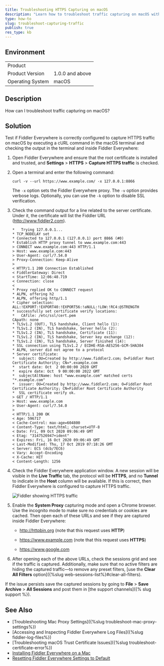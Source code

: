 ```yaml
---
title: Troubleshooting HTTPS Capturing on macOS
description: "Learn how to troubleshoot traffic capturing on macOS with the Fiddler Everywhere web-debugging client."
type: how-to
slug: troubleshoot-capturing-traffic
publish: true
res_type: kb
---
```



## Environment

|   |   |
|---|---|
| Product   |
| Product Version | 1.0.0 and above  |
| Operating System | macOS |

## Description

How can I troubleshoot traffic capturing on macOS?

## Solution

Test if Fiddler Everywhere is correctly configured to capture HTTPS traffic on macOS by executing a cURL command in the macOS terminal and checking the output in the terminal and inside Fiddler Everywhere:

1. Open Fiddler Everywhere and ensure that the root certificate is installed and trusted, and **Settings** > **HTTPS** > **Capture HTTPS traffic** is checked.

1. Open a terminal and enter the following command:

    ```Shell
    curl -v --url https://www.example.com/ -x 127.0.0.1:8866
    ```

    The `-x` option sets the Fiddler Everywhere proxy. The `-v` option provides verbose logs. Optionally, you can use the `-k` option to disable SSL verification.

1. Check the command output for a line related to the server certificate. Under it, the certificate will list the Fiddler URL (http://www.fiddler2.com).

    ```Console
    *   Trying 127.0.0.1...
    * TCP_NODELAY set
    * Connected to 127.0.0.1 (127.0.0.1) port 8866 (#0)
    * Establish HTTP proxy tunnel to www.example.com:443
    > CONNECT www.example.com:443 HTTP/1.1
    > Host: www.example.com:443
    > User-Agent: curl/7.54.0
    > Proxy-Connection: Keep-Alive
    >
    < HTTP/1.1 200 Connection Established
    < FiddlerGateway: Direct
    < StartTime: 12:06:48.719
    < Connection: close
    <
    * Proxy replied OK to CONNECT request
    * ALPN, offering h2
    * ALPN, offering http/1.1
    * Cipher selection: ALL:!EXPORT:!EXPORT40:!EXPORT56:!aNULL:!LOW:!RC4:@STRENGTH
    * successfully set certificate verify locations:
    *   CAfile: /etc/ssl/cert.pem
    CApath: none
    * TLSv1.2 (OUT), TLS handshake, Client hello (1):
    * TLSv1.2 (IN), TLS handshake, Server hello (2):
    * TLSv1.2 (IN), TLS handshake, Certificate (11):
    * TLSv1.2 (IN), TLS handshake, Server key exchange (12):
    * TLSv1.2 (IN), TLS handshake, Server finished (14):
    * SSL connection using TLSv1.2 / ECDHE-RSA-AES256-GCM-SHA384
    * ALPN, server did not agree to a protocol
    * Server certificate:
    *  subject: OU=Created by http://www.fiddler2.com; O=Fiddler Root Certificate Authority; CN=*.example.com
    *  start date: Oct  2 00:00:00 2020 GMT
    *  expire date: Oct  9 00:00:00 2022 GMT
    *  subjectAltName: host "www.example.com" matched certs "*.example.com"
    *  issuer: OU=Created by http://www.fiddler2.com; O=Fiddler Root Certificate Authority; CN=Fiddler Root Certificate Authority
    *  SSL certificate verify ok.
    > GET / HTTP/1.1
    > Host: www.example.com
    > User-Agent: curl/7.54.0
    >
    < HTTP/1.1 200 OK
    < Age: 596717
    < Cache-Control: max-age=604800
    < Content-Type: text/html; charset=UTF-8
    < Date: Fri, 09 Oct 2020 09:06:49 GMT
    < Etag: "3147526947+ident"
    < Expires: Fri, 16 Oct 2020 09:06:49 GMT
    < Last-Modified: Thu, 17 Oct 2019 07:18:26 GMT
    < Server: ECS (dcb/7EC6)
    < Vary: Accept-Encoding
    < X-Cache: HIT
    < Content-Length: 1256
    ```

1. Check the Fiddler Everywhere application window. A new session will be visible in the **Live Traffic** tab, the protocol will be **HTTPS**, and no **Tunnel** to indicate in the **Host** column will be available. If this is correct, then Fiddler Everywhere is configured to capture HTTPS traffic.

    ![Fiddler showing HTTPS traffic](../images/kb/troubleshoot/curl-request-fiddler.png)

1. Enable the **System Proxy** capturing mode and open a Chrome browser. Use the incognito mode to make sure no credentials or cookies are cached. Then open each of these URLs and see if they are captured inside Fiddler Everywhere:

    - http://httpbin.org (note that this request uses **HTTP**)

    - https://www.example.com (note that this request uses **HTTPS**)

    - https://www.google.com


1. After opening each of the above URLs, check the sessions grid and see if the traffic is captured. Additionally, make sure that no active filters are hiding the captured traffic&mdash;to remove any preset filters, [use the **Clear All Filters** option]({%slug web-sessions-list%}#clear-all-filters).

If the issue persists save the captured sessions by going to **File** > **Save Archive** > **All Sessions** and post them in [the support channels]({% slug support %}).

## See Also

* [Troubleshooting Mac Proxy Settings]({%slug troubleshoot-mac-proxy-settings%})
* [Accessing and Inspecting Fiddler Everywhere Log Files]({%slug fiddler-log-files%})
* [Troubleshooting macOS Trust Certificate Issues]({%slug troubleshoot-certificate-error%})
* [Installing Fiddler Everywhere on a Mac](https://docs.telerik.com/fiddler-everywhere/getting-started/installation)
* [Resetting Fiddler Everywhere Settings to Default](how-to-reset-fiddler-everywhere-settings-to-default)
